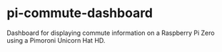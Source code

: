 # pi-commute-dashboard

Dashboard for displaying commute information on a Raspberry Pi Zero using a Pimoroni Unicorn Hat HD.